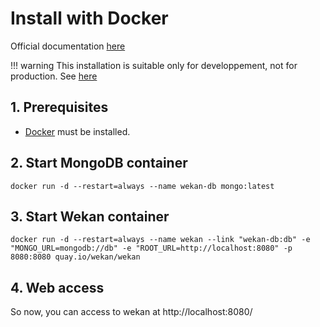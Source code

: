 # Install with Docker

Official documentation [here](https://github.com/wekan/wekan/wiki/Docker#development)


!!! warning
    This installation is suitable only for developpement, not for production. See [here](https://github.com/wekan/wekan/wiki/Docker#development)

## 1. Prerequisites

* [Docker](https://docs.docker.com/install/) must be installed.

## 2. Start MongoDB container

```shell
docker run -d --restart=always --name wekan-db mongo:latest
```

## 3. Start Wekan container

```shell
docker run -d --restart=always --name wekan --link "wekan-db:db" -e "MONGO_URL=mongodb://db" -e "ROOT_URL=http://localhost:8080" -p 8080:8080 quay.io/wekan/wekan
```

## 4. Web access

So now, you can access to wekan at http://localhost:8080/
